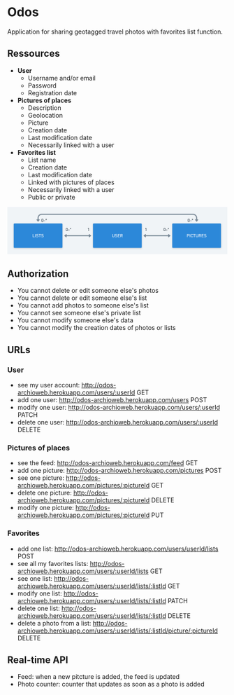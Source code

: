 # Odos

Application for sharing geotagged travel photos with favorites list function.

## Ressources

- **User**
  - Username and/or email
  - Password
  - Registration date
- **Pictures of places**
  - Description
  - Geolocation
  - Picture
  - Creation date
  - Last modification date
  - Necessarily linked with a user
- **Favorites list**
  - List name
  - Creation date
  - Last modification date
  - Linked with pictures of places
  - Necessarily linked with a user
  - Public or private

![](https://github.com/Soraya97/odos/blob/master/images/odos.png)

## Authorization

- You cannot delete or edit someone else's photos
- You cannot delete or edit someone else's list
- You cannot add photos to someone else's list
- You cannot see someone else's private list
- You cannot modify someone else's data
- You cannot modify the creation dates of photos or lists

## URLs

### User

- see my user account: http://odos-archioweb.herokuapp.com/users/:userId GET
- add one user: http://odos-archioweb.herokuapp.com/users POST
- modify one user: http://odos-archioweb.herokuapp.com/users/:userId PATCH
- delete one user: http://odos-archioweb.herokuapp.com/users/:userId DELETE

### Pictures of places

- see the feed: http://odos-archioweb.herokuapp.com/feed GET
- add one picture: http://odos-archioweb.herokuapp.com/pictures POST
- see one picture: http://odos-archioweb.herokuapp.com/pictures/:pictureId GET
- delete one picture: http://odos-archioweb.herokuapp.com/pictures/:pictureId DELETE
- modify one picture: http://odos-archioweb.herokuapp.com/pictures/:pictureId PUT

### Favorites

- add one list: http://odos-archioweb.herokuapp.com/users/userId/lists POST
- see all my favorites lists: http://odos-archioweb.herokuapp.com/users/:userId/lists GET
- see one list: http://odos-archioweb.herokuapp.com/users/:userId/lists/:listId GET
- modify one list: http://odos-archioweb.herokuapp.com/users/:userId/lists/:listId PATCH
- delete one list: http://odos-archioweb.herokuapp.com/users/:userId/lists/:listId DELETE
- delete a photo from a list: http://odos-archioweb.herokuapp.com/users/:userId/lists/:listId/picture/:pictureId DELETE

## Real-time API

- Feed: when a new pitcture is added, the feed is updated
- Photo counter: counter that updates as soon as a photo is added
